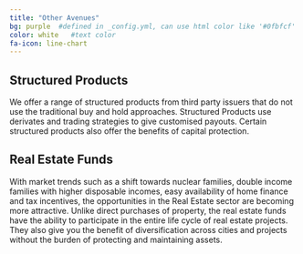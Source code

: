 ```yaml
---
title: "Other Avenues"
bg: purple  #defined in _config.yml, can use html color like '#0fbfcf'
color: white   #text color
fa-icon: line-chart
---
```

## __Structured Products__
We offer a range of structured products from third party issuers that do not use the traditional buy and hold approaches. Structured Products use derivates and trading strategies to give customised payouts. Certain structured products also offer the benefits of capital protection.

## __Real Estate Funds__
With market trends such as a shift towards nuclear families, double income families with higher disposable incomes, easy availability of home finance and tax incentives, the opportunities in the Real Estate sector are becoming more attractive.
Unlike direct purchases of property, the real estate funds have the ability to participate in the entire life cycle of real estate projects. They also give you the benefit of diversification across cities and projects without the burden of protecting and maintaining assets. 
